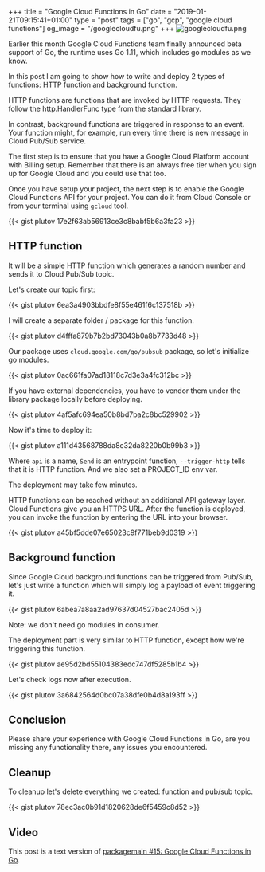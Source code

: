 +++
title = "Google Cloud Functions in Go"
date = "2019-01-21T09:15:41+01:00"
type = "post"
tags = ["go", "gcp", "google cloud functions"]
og_image = "/googlecloudfu.png"
+++
![googlecloudfu.png](/googlecloudfu.png)

Earlier this month Google Cloud Functions team finally announced beta support of Go, the runtime uses Go 1.11, which includes go modules as we know.

In this post I am going to show how to write and deploy 2 types of functions: HTTP function and background function.

HTTP functions are functions that are invoked by HTTP requests. They follow the http.HandlerFunc type from the standard library.

In contrast, background functions are triggered in response to an event. Your function might, for example, run every time there is new message in Cloud Pub/Sub service.

The first step is to ensure that you have a Google Cloud Platform account with Billing setup. Remember that there is an always free tier when you sign up for Google Cloud and you could use that too.

Once you have setup your project, the next step is to enable the Google Cloud Functions API for your project. You can do it from Cloud Console or from your terminal using `gcloud` tool.

{{< gist plutov 17e2f63ab56913ce3c8babf5b6a3fa23 >}}

## HTTP function

It will be a simple HTTP function which generates a random number and sends it to Cloud Pub/Sub topic.

Let's create our topic first:

{{< gist plutov 6ea3a4903bbdfe8f55e461f6c137518b >}}

I will create a separate folder / package for this function.

{{< gist plutov d4fffa879b7b2bd73043b0a8b7733d48 >}}

Our package uses `cloud.google.com/go/pubsub` package, so let's initialize go modules.

{{< gist plutov 0ac661fa07ad18118c7d3e3a4fc312bc >}}

If you have external dependencies, you have to vendor them under the library package locally before deploying.

{{< gist plutov 4af5afc694ea50b8bd7ba2c8bc529902 >}}

Now it's time to deploy it:

{{< gist plutov a111d43568788da8c32da8220b0b99b3 >}}

Where `api` is a name, `Send` is an entrypoint function, `--trigger-http` tells that it is HTTP function. And we also set a PROJECT_ID env var.

The deployment may take few minutes.

HTTP functions can be reached without an additional API gateway layer. Cloud Functions give you an HTTPS URL. After the function is deployed, you can invoke the function by entering the URL into your browser.

{{< gist plutov a45bf5dde07e65023c9f771beb9d0319 >}}

## Background function

Since Google Cloud background functions can be triggered from Pub/Sub, let's just write a function which will simply log a payload of event triggering it.

{{< gist plutov 6abea7a8aa2ad97637d04527bac2405d >}}

Note: we don't need go modules in consumer.

The deployment part is very similar to HTTP function, except how we're triggering this function.

{{< gist plutov ae95d2bd55104383edc747df5285b1b4 >}}

Let's check logs now after execution.

{{< gist plutov 3a6842564d0bc07a38dfe0b4d8a193ff >}}

## Conclusion

Please share your experience with Google Cloud Functions in Go, are you missing any functionality there, any issues you encountered.

## Cleanup

To cleanup let's delete everything we created: function and pub/sub topic.

{{< gist plutov 78ec3ac0b91d1820628de6f5459c8d52 >}}

## Video

This post is a text version of [packagemain #15: Google Cloud Functions in Go](https://youtu.be/RitskkjSih0).